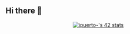 ## Hi there 👋

<p style="background-collor: black" align="center">
  <a href="https://github.com/oakoudad/badge42">
    <img src="https://badge.mediaplus.ma/darkblue/jpuerto-?1337Badge=off&UM6P=off" alt="jpuerto-'s 42 stats" />
  </a>
</p>

